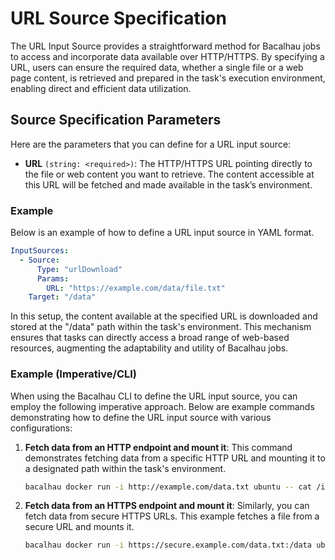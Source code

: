 # URL Source Specification

The URL Input Source provides a straightforward method for Bacalhau jobs to access and incorporate data available over HTTP/HTTPS. By specifying a URL, users can ensure the required data, whether a single file or a web page content, is retrieved and prepared in the task's execution environment, enabling direct and efficient data utilization.

## Source Specification Parameters

Here are the parameters that you can define for a URL input source:

* **URL** `(string: <required>)`: The HTTP/HTTPS URL pointing directly to the file or web content you want to retrieve. The content accessible at this URL will be fetched and made available in the task’s environment.

### Example

Below is an example of how to define a URL input source in YAML format.

```yaml
InputSources:
  - Source:
      Type: "urlDownload"
      Params:
        URL: "https://example.com/data/file.txt"
    Target: "/data"
```

In this setup, the content available at the specified URL is downloaded and stored at the "/data" path within the task's environment. This mechanism ensures that tasks can directly access a broad range of web-based resources, augmenting the adaptability and utility of Bacalhau jobs.

### Example (Imperative/CLI)

When using the Bacalhau CLI to define the URL input source, you can employ the following imperative approach. Below are example commands demonstrating how to define the URL input source with various configurations:

1.  **Fetch data from an HTTP endpoint and mount it**: This command demonstrates fetching data from a specific HTTP URL and mounting it to a designated path within the task's environment.

    ```bash
    bacalhau docker run -i http://example.com/data.txt ubuntu -- cat /input
    ```
2.  **Fetch data from an HTTPS endpoint and mount it**: Similarly, you can fetch data from secure HTTPS URLs. This example fetches a file from a secure URL and mounts it.

    ```bash
    bacalhau docker run -i https://secure.example.com/data.txt:/data ubuntu -- cat /data
    ```
